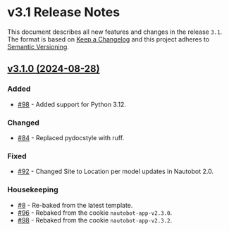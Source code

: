 # v3.1 Release Notes

This document describes all new features and changes in the release `3.1`. The format is based on [Keep a Changelog](https://keepachangelog.com/en/1.0.0/) and this project adheres to [Semantic Versioning](https://semver.org/spec/v2.0.0.html).

## [v3.1.0 (2024-08-28)](https://github.com/nautobot/nautobot-app-capacity-metrics/releases/tag/v3.1.0)

### Added

- [#98](https://github.com/nautobot/nautobot-app-capacity-metrics/issues/98) - Added support for Python 3.12.

### Changed

- [#84](https://github.com/nautobot/nautobot-app-capacity-metrics/issues/84) - Replaced pydocstyle with ruff.

### Fixed

- [#92](https://github.com/nautobot/nautobot-app-capacity-metrics/issues/92) - Changed Site to Location per model updates in Nautobot 2.0.

### Housekeeping

- [#8](https://github.com/nautobot/nautobot-app-capacity-metrics/issues/8) - Re-baked from the latest template.
- [#96](https://github.com/nautobot/nautobot-app-capacity-metrics/issues/96) - Rebaked from the cookie `nautobot-app-v2.3.0`.
- [#98](https://github.com/nautobot/nautobot-app-capacity-metrics/issues/98) - Rebaked from the cookie `nautobot-app-v2.3.2`.
